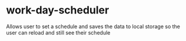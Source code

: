# work-day-scheduler
Allows user to set a schedule and saves the data to local storage so the user can reload and still see their schedule
